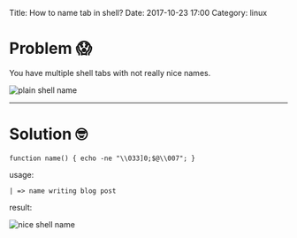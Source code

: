 Title: How to name tab in shell?
Date: 2017-10-23 17:00
Category: linux 

# Problem 😱

You have multiple shell tabs with not really nice names.

![plain shell name](https://i.imgur.com/jXKzEqT.png) 


---

# Solution 🤓

```
function name() { echo -ne "\\033]0;$@\\007"; }
```

usage:
```
| => name writing blog post
```

result:

![nice shell name](https://i.imgur.com/wI7Ax7f.png)
